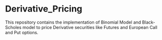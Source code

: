 # Derivative_Pricing

This repository contains the implementation of Binomial Model and Black-Scholes model to price Derivative securities like Futures and European Call and Put options.
